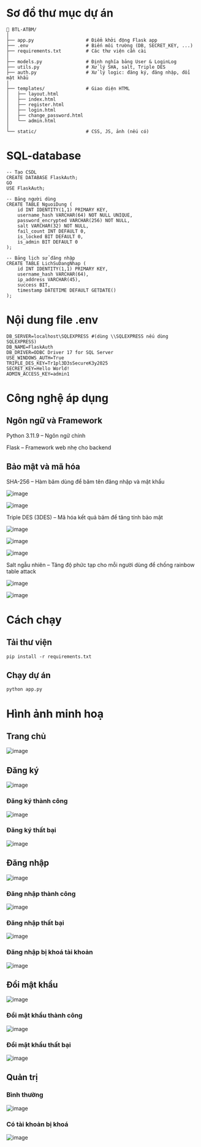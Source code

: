 # Sơ đồ thư mục dự án
```
📁 BTL-ATBM/
│
├── app.py                   # Điểm khởi động Flask app
├── .env                     # Biến môi trường (DB, SECRET_KEY, ...)
├── requirements.txt         # Các thư viện cần cài
│
├── models.py                # Định nghĩa bảng User & LoginLog
├── utils.py                 # Xử lý SHA, salt, Triple DES
├── auth.py                  # Xử lý logic: đăng ký, đăng nhập, đổi mật khẩu
│
├── templates/               # Giao diện HTML
│   ├── layout.html
│   ├── index.html
│   ├── register.html
│   ├── login.html
│   ├── change_password.html
│   └── admin.html
│
└── static/                  # CSS, JS, ảnh (nếu có)
```
# SQL-database
```
-- Tạo CSDL
CREATE DATABASE FlaskAuth;
GO
USE FlaskAuth;

-- Bảng người dùng
CREATE TABLE NguoiDung (
    id INT IDENTITY(1,1) PRIMARY KEY,
    username_hash VARCHAR(64) NOT NULL UNIQUE,
    password_encrypted VARCHAR(256) NOT NULL,
    salt VARCHAR(32) NOT NULL,
    fail_count INT DEFAULT 0,
    is_locked BIT DEFAULT 0,
    is_admin BIT DEFAULT 0
);

-- Bảng lịch sử đăng nhập
CREATE TABLE LichSuDangNhap (
    id INT IDENTITY(1,1) PRIMARY KEY,
    username_hash VARCHAR(64),
    ip_address VARCHAR(45),
    success BIT,
    timestamp DATETIME DEFAULT GETDATE()
);
```
# Nội dung file .env
```
DB_SERVER=localhost\SQLEXPRESS #(dùng \\SQLEXPRESS nếu dùng SQLEXPRESS)
DB_NAME=FlaskAuth
DB_DRIVER=ODBC Driver 17 for SQL Server
USE_WINDOWS_AUTH=True
TRIPLE_DES_KEY=Tr1pl3D3sSecureK3y2025
SECRET_KEY=Hello World!
ADMIN_ACCESS_KEY=admin1
```
# Công nghệ áp dụng
## Ngôn ngữ và Framework
Python 3.11.9 – Ngôn ngữ chính

Flask – Framework web nhẹ cho backend
## Bảo mật và mã hóa
SHA-256 – Hàm băm dùng để băm tên đăng nhập và mật khẩu

![image](https://github.com/user-attachments/assets/dc256f53-6088-4b4a-b6ef-8c155d274b85)

![image](https://github.com/user-attachments/assets/b4e0f0ea-0714-429a-b618-885cae00ae52)

Triple DES (3DES) – Mã hóa kết quả băm để tăng tính bảo mật

![image](https://github.com/user-attachments/assets/d2faafb3-a648-4a98-8504-a95d8beeeb74)

![image](https://github.com/user-attachments/assets/b68ee8ec-d472-4c38-8e81-ab17fd48208b)

![image](https://github.com/user-attachments/assets/320e34f9-df3c-4197-82ce-fcca196b377c)

Salt ngẫu nhiên – Tăng độ phức tạp cho mỗi người dùng để chống rainbow table attack

![image](https://github.com/user-attachments/assets/aa625a7d-8119-485e-b69e-d7d34bd81d95)

![image](https://github.com/user-attachments/assets/f3cefa8f-f72f-4d5f-9835-b213becbe6c3)

# Cách chạy
## Tải thư viện
```
pip install -r requirements.txt
```
## Chạy dự án
```
python app.py
```
# Hình ảnh minh hoạ
## Trang chủ
![image](https://github.com/user-attachments/assets/d62a033b-8aec-4ad0-a362-ac5857bc482d)
## Đăng ký
![image](https://github.com/user-attachments/assets/5cbb674c-36fd-4bf5-9d6c-f9542e9da543)
### Đăng ký thành công
![image](https://github.com/user-attachments/assets/1d3e10fa-1583-41c5-84a9-2a52374ab313)
### Đăng ký thất bại
![image](https://github.com/user-attachments/assets/6b676324-3c1e-4176-b602-9b53c95b10bb)
## Đăng nhập
![image](https://github.com/user-attachments/assets/4fe73bde-761f-48d3-b279-527f7b8f001c)
### Đăng nhập thành công
![image](https://github.com/user-attachments/assets/330cb9c9-fe53-42ae-a5a8-2acc6c85e308)
### Đăng nhập thất bại
![image](https://github.com/user-attachments/assets/a80f73cd-57d7-4ffb-aa49-41a41d6b7ca6)
### Đăng nhập bị khoá tài khoản
![image](https://github.com/user-attachments/assets/06366201-b77b-4c6a-b68d-1aaa4ed18f37)
## Đổi mật khẩu
![image](https://github.com/user-attachments/assets/505af81a-2843-402a-b750-6830778e7429)
### Đổi mật khẩu thành công
![image](https://github.com/user-attachments/assets/17017230-5cc0-41d6-b2de-cb4959b45bae)
### Đổi mật khẩu thất bại
![image](https://github.com/user-attachments/assets/fbb43d8a-016b-4cae-8e09-bcf16abe25f2)
## Quản trị
### Bình thường
![image](https://github.com/user-attachments/assets/e8cefedd-a85f-4cba-b0b6-1e43c059d656)
### Có tài khoản bị khoá
![image](https://github.com/user-attachments/assets/7330a0df-9342-421a-aa55-a6b8445ff655)
